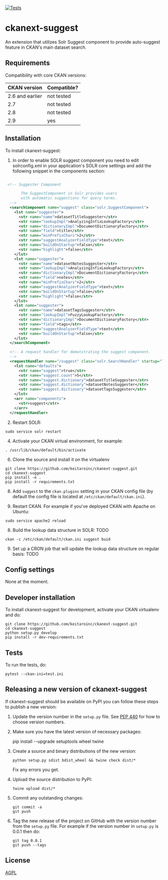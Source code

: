 [![Tests](https://github.com/duskobogdanovski/ckanext-suggest/workflows/Tests/badge.svg?branch=main)](https://github.com/duskobogdanovski/ckanext-suggest/actions)

# ckanext-suggest

An extension that utilizes Solr Suggest component to provide auto-suggest feature in CKAN's main dataset search.


## Requirements

Compatibility with core CKAN versions:

| CKAN version    | Compatible? |
| --------------- |-------------|
| 2.6 and earlier | not tested  |
| 2.7             | not tested  |
| 2.8             | not tested  |
| 2.9             | yes         |


## Installation

To install ckanext-suggest:

1. In order to enable SOLR suggest component you need to edit solrconfig.xml 
 in your application's SOLR core settings and add the following snippet in the components section:
```xml

 <!-- Suggester Component

       The SuggestComponent in Solr provides users 
       with automatic suggestions for query terms.
  -->
  <searchComponent name="suggest" class="solr.SuggestComponent">
    <lst name="suggester">
      <str name="name">datasetTitleSuggester</str>
      <str name="lookupImpl">AnalyzingInfixLookupFactory</str>
      <str name="dictionaryImpl">DocumentDictionaryFactory</str>
      <str name="field">title</str>
      <str name="minPrefixChars">2</str>
      <str name="suggestAnalyzerFieldType">text</str>
      <str name="buildOnStartup">false</str>
      <str name="highlight">false</str>
    </lst>
    <lst name="suggester">
      <str name="name">datasetNotesSuggester</str>
      <str name="lookupImpl">AnalyzingInfixLookupFactory</str>
      <str name="dictionaryImpl">DocumentDictionaryFactory</str>
      <str name="field">notes</str>
      <str name="minPrefixChars">2</str>
      <str name="suggestAnalyzerFieldType">text</str>
      <str name="buildOnStartup">false</str>
      <str name="highlight">false</str>
    </lst>
    <lst name="suggester">
      <str name="name">datasetTagsSuggester</str>
      <str name="lookupImpl">FuzzyLookupFactory</str>
      <str name="dictionaryImpl">DocumentDictionaryFactory</str>
      <str name="field">tags</str>
      <str name="suggestAnalyzerFieldType">text</str>
      <str name="buildOnStartup">false</str>
    </lst>
  </searchComponent>

  <!-- A request handler for demonstrating the suggest component.
  -->
  <requestHandler name="/suggest" class="solr.SearchHandler" startup="lazy">
    <lst name="defaults">
      <str name="suggest">true</str>
      <str name="suggest.count">5</str>
      <str name="suggest.dictionary">datasetTitleSuggester</str>
      <str name="suggest.dictionary">datasetNotesSuggester</str>
      <str name="suggest.dictionary">datasetTagsSuggester</str>
    </lst>
    <arr name="components">
      <str>suggest</str>
    </arr>
  </requestHandler>


```

2. Restart SOLR:

```commandline
sudo service solr restart
```
4. Activate your CKAN virtual environment, for example:
 
```commandline
. /usr/lib/ckan/default/bin/activate
```

6. Clone the source and install it on the virtualenv
```commandline
git clone https://github.com/keitaroinc/ckanext-suggest.git
cd ckanext-suggest
pip install -e .
pip install -r requirements.txt
```
8. Add `suggest` to the `ckan.plugins` setting in your CKAN
   config file (by default the config file is located at
   `/etc/ckan/default/ckan.ini`).

9. Restart CKAN. For example if you've deployed CKAN with Apache on Ubuntu:
```commandline
sudo service apache2 reload
```
8. Build the lookup data structure in SOLR: TODO
```commandline
ckan -c /etc/ckan/default/ckan.ini suggest buid
```
9. Set up a CRON job that will update the lookup data structure on regular basis: TODO

## Config settings

None at the moment.

## Developer installation

To install ckanext-suggest for development, activate your CKAN virtualenv and
do:

    git clone https://github.com/keitaroinc/ckanext-suggest.git
    cd ckanext-suggest
    python setup.py develop
    pip install -r dev-requirements.txt


## Tests

To run the tests, do:

    pytest --ckan-ini=test.ini


## Releasing a new version of ckanext-suggest

If ckanext-suggest should be available on PyPI you can follow these steps to publish a new version:

1. Update the version number in the `setup.py` file. See [PEP 440](http://legacy.python.org/dev/peps/pep-0440/#public-version-identifiers) for how to choose version numbers.

2. Make sure you have the latest version of necessary packages:

    pip install --upgrade setuptools wheel twine

3. Create a source and binary distributions of the new version:

       python setup.py sdist bdist_wheel && twine check dist/*

   Fix any errors you get.

4. Upload the source distribution to PyPI:

       twine upload dist/*

5. Commit any outstanding changes:

       git commit -a
       git push

6. Tag the new release of the project on GitHub with the version number from
   the `setup.py` file. For example if the version number in `setup.py` is
   0.0.1 then do:

       git tag 0.0.1
       git push --tags

## License

[AGPL](https://www.gnu.org/licenses/agpl-3.0.en.html)
